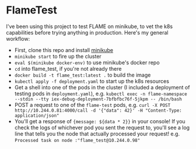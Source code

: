 # FlameTest

I've been using this project to test FLAME on minikube, to vet the k8s capabilities before trying anything in production. Here's my general workflow:

 - First, clone this repo and install [minikube](https://minikube.sigs.k8s.io/docs/start/?arch=%2Fmacos%2Farm64%2Fstable%2Fbinary+download)
 - `minikube start` to fire up the cluster
 - `eval $(minikube docker-env)` to use minikube's docker repo
 - `cd` into flame_test, if you're not already there
 - `docker build -t flame_test:latest .` to build the image
 - `kubectl apply -f deployment.yaml` to start up the k8s resources
 - Get a shell into one of the pods in the cluster (I included a deployment of testing pods in `deployment.yaml`), e.g. `kubectl exec -n flame-namespace --stdin --tty iex-debug-deployment-7bfbfbc76f-5jkpm -- /bin/bash`
 - POST a request to one of the `flame-test` pods, e.g. `curl -X POST http://10.244.0.81:4000/call -d '{"data": 42}' -H "Content-Type: application/json"`
 - You'll get a response of `{message: ${data * 2}}` in your console! If you check the logs of whichever pod you sent the request to, you'll see a log line that tells you the node that actually processed your request! e.g. `Processed task on node :"flame_test@10.244.0.98"`    
